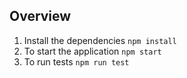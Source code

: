 ## Overview

1. Install the dependencies `npm install`
2. To start the application `npm start`
3. To run tests `npm run test`
